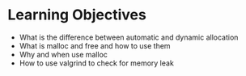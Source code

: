 # Learning Objectives

* What is the difference between automatic and dynamic allocation
* What is malloc and free and how to use them
* Why and when use malloc
* How to use valgrind to check for memory leak
